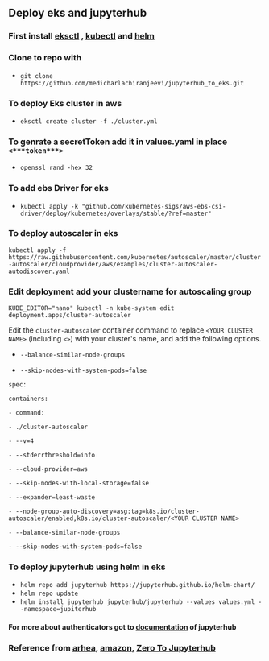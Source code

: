 

## Deploy eks and jupyterhub

### First install [eksctl](https://docs.aws.amazon.com/eks/latest/userguide/getting-started-eksctl.html) , [kubectl](https://kubernetes.io/docs/tasks/tools/install-kubectl/) and [helm](https://helm.sh/docs/intro/install/)
### Clone to repo with 
- `git clone https://github.com/medicharlachiranjeevi/jupyterhub_to_eks.git`
### To deploy Eks cluster in aws
 - `eksctl create cluster -f ./cluster.yml`

### To genrate a secretToken add it in values.yaml in place `<***token***>` 
- `openssl rand -hex 32`
### To add ebs Driver for eks
- `kubectl apply -k "github.com/kubernetes-sigs/aws-ebs-csi-driver/deploy/kubernetes/overlays/stable/?ref=master"`

### To deploy autoscaler in eks
`kubectl apply -f https://raw.githubusercontent.com/kubernetes/autoscaler/master/cluster-autoscaler/cloudprovider/aws/examples/cluster-autoscaler-autodiscover.yaml`

### Edit deployment add your clustername for autoscaling group
 ```
 KUBE_EDITOR="nano" kubectl -n kube-system edit deployment.apps/cluster-autoscaler
```
Edit the  `cluster-autoscaler`  container command to replace  `<YOUR CLUSTER NAME>`  (including  `<>`) with your cluster's name, and add the following options.

-   `--balance-similar-node-groups`
    
-   `--skip-nodes-with-system-pods=false`
```
spec:

containers:

- command:

- ./cluster-autoscaler

- --v=4

- --stderrthreshold=info

- --cloud-provider=aws

- --skip-nodes-with-local-storage=false

- --expander=least-waste

- --node-group-auto-discovery=asg:tag=k8s.io/cluster-autoscaler/enabled,k8s.io/cluster-autoscaler/<YOUR CLUSTER NAME>

- --balance-similar-node-groups

- --skip-nodes-with-system-pods=false

```


### To deploy  jupyterhub using helm in eks
- `helm repo add jupyterhub https://jupyterhub.github.io/helm-chart/`
- `helm repo update`
- `helm install jupyterhub jupyterhub/jupyterhub --values values.yml --namespace=jupiterhub`
#### For more about authenticators got to [documentation](https://zero-to-jupyterhub.readthedocs.io/en/latest/jupyterhub/customizing/user-management.html#authenticating-users) of jupyterhub
### Reference from [arhea](https://www.arhea.net/posts/2020-06-18-jupyterhub-amazon-eks.html), [amazon](https://docs.aws.amazon.com/eks/latest/userguide/cluster-autoscaler.html#ca-deploy), [Zero To Jupyterhub](https://zero-to-jupyterhub.readthedocs.io/en/latest/)
